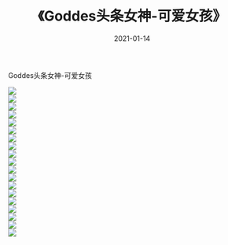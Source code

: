 ﻿---
layout: post
title:  《Goddes头条女神-可爱女孩》
date:   2021-01-14
img: http://img.660000.xyz/Sharelink/网络美图/2021/Goddes头条女神-可爱女孩/000.jpg
categories: [美女, 清纯, 唯美]
---

Goddes头条女神-可爱女孩

  ![](http://img.660000.xyz/Sharelink/网络美图/2021/Goddes头条女神-可爱女孩/001.jpg) <br> ![](http://img.660000.xyz/Sharelink/网络美图/2021/Goddes头条女神-可爱女孩/002.jpg) <br> ![](http://img.660000.xyz/Sharelink/网络美图/2021/Goddes头条女神-可爱女孩/003.jpg) <br> ![](http://img.660000.xyz/Sharelink/网络美图/2021/Goddes头条女神-可爱女孩/004.jpg) <br> ![](http://img.660000.xyz/Sharelink/网络美图/2021/Goddes头条女神-可爱女孩/005.jpg) <br> ![](http://img.660000.xyz/Sharelink/网络美图/2021/Goddes头条女神-可爱女孩/006.jpg) <br> ![](http://img.660000.xyz/Sharelink/网络美图/2021/Goddes头条女神-可爱女孩/007.jpg) <br> ![](http://img.660000.xyz/Sharelink/网络美图/2021/Goddes头条女神-可爱女孩/008.jpg) <br> ![](http://img.660000.xyz/Sharelink/网络美图/2021/Goddes头条女神-可爱女孩/009.jpg) <br> ![](http://img.660000.xyz/Sharelink/网络美图/2021/Goddes头条女神-可爱女孩/010.jpg) <br> ![](http://img.660000.xyz/Sharelink/网络美图/2021/Goddes头条女神-可爱女孩/011.jpg) <br> ![](http://img.660000.xyz/Sharelink/网络美图/2021/Goddes头条女神-可爱女孩/012.jpg) <br> ![](http://img.660000.xyz/Sharelink/网络美图/2021/Goddes头条女神-可爱女孩/013.jpg) <br> ![](http://img.660000.xyz/Sharelink/网络美图/2021/Goddes头条女神-可爱女孩/014.jpg) <br> ![](http://img.660000.xyz/Sharelink/网络美图/2021/Goddes头条女神-可爱女孩/015.jpg) <br> ![](http://img.660000.xyz/Sharelink/网络美图/2021/Goddes头条女神-可爱女孩/016.jpg) <br> ![](http://img.660000.xyz/Sharelink/网络美图/2021/Goddes头条女神-可爱女孩/017.jpg) <br> ![](http://img.660000.xyz/Sharelink/网络美图/2021/Goddes头条女神-可爱女孩/018.jpg) <br> ![](http://img.660000.xyz/Sharelink/网络美图/2021/Goddes头条女神-可爱女孩/019.jpg) <br>